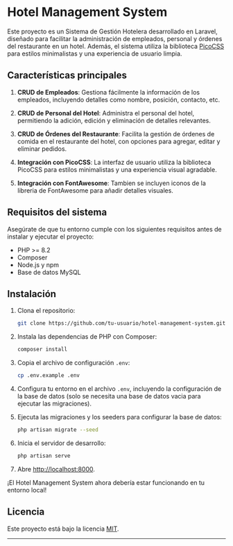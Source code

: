 # Hotel Management System

Este proyecto es un Sistema de Gestión Hotelera desarrollado en Laravel, diseñado para facilitar la administración de empleados, personal y órdenes del restaurante en un hotel. Además, el sistema utiliza la biblioteca [PicoCSS](https://github.com/picocss/pico) para estilos minimalistas y una experiencia de usuario limpia.

## Características principales

1. **CRUD de Empleados**: Gestiona fácilmente la información de los empleados, incluyendo detalles como nombre, posición, contacto, etc.

2. **CRUD de Personal del Hotel**: Administra el personal del hotel, permitiendo la adición, edición y eliminación de detalles relevantes.

3. **CRUD de Órdenes del Restaurante**: Facilita la gestión de órdenes de comida en el restaurante del hotel, con opciones para agregar, editar y eliminar pedidos.

4. **Integración con PicoCSS**: La interfaz de usuario utiliza la biblioteca PicoCSS para estilos minimalistas y una experiencia visual agradable.

5. **Integración con FontAwesome**: Tambien se incluyen iconos de la libreria de FontAwesome para añadir detalles visuales.


## Requisitos del sistema

Asegúrate de que tu entorno cumple con los siguientes requisitos antes de instalar y ejecutar el proyecto:

- PHP >= 8.2
- Composer
- Node.js y npm
- Base de datos MySQL

## Instalación

1. Clona el repositorio:

    ```bash
    git clone https://github.com/tu-usuario/hotel-management-system.git
    ```

2. Instala las dependencias de PHP con Composer:

    ```bash
    composer install
    ```

3. Copia el archivo de configuración `.env`:

    ```bash
    cp .env.example .env
    ```

4. Configura tu entorno en el archivo `.env`, incluyendo la configuración de la base de datos (solo se necesita una base de datos vacia para ejecutar las migraciones).


6. Ejecuta las migraciones y los seeders para configurar la base de datos:

    ```bash
    php artisan migrate --seed
    ```

10. Inicia el servidor de desarrollo:

    ```bash
    php artisan serve
    ```

11. Abre [http://localhost:8000](http://localhost:8000).

¡El Hotel Management System ahora debería estar funcionando en tu entorno local!


## Licencia

Este proyecto está bajo la licencia [MIT](LICENSE).

---
